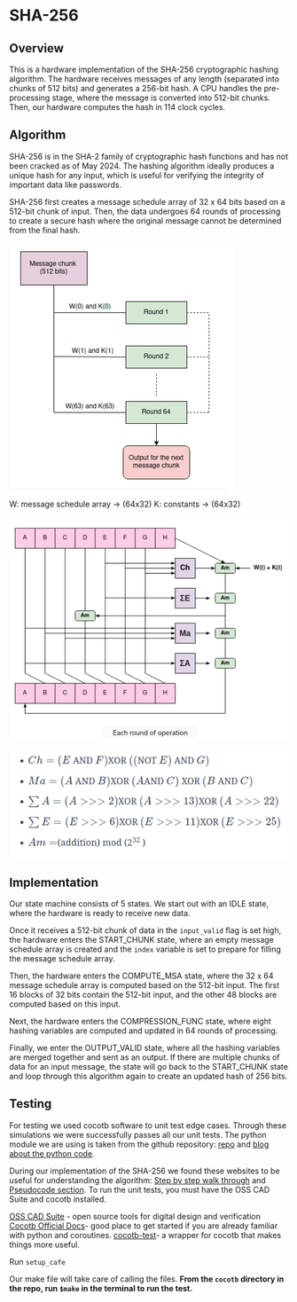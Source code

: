 # SHA-256

## Overview
This is a hardware implementation of the SHA-256 cryptographic hashing algorithm. The hardware receives messages of any length (separated into chunks of 512 bits) and generates a 256-bit hash.
A CPU handles the pre-processing stage, where the message is converted into 512-bit chunks. Then, our hardware computes the hash in 114 clock cycles. 
## Algorithm
SHA-256 is in the SHA-2 family of cryptographic hash functions and has not been cracked as of May 2024. The hashing algorithm ideally produces a unique hash for any input, which is useful for verifying the integrity of important data like passwords. 

SHA-256 first creates a message schedule array of 32 x 64 bits based on a 512-bit chunk of input. Then, the data undergoes 64 rounds of processing to create a secure hash where the original message cannot be determined from the final hash.

![screenshot](./images/array.png)

W: message schedule array → (64x32)
K: constants → (64x32)

![screenshot](./images/algorithm.png)

![screenshot](./images/equations.png)

## Implementation
Our state machine consists of 5 states. We start out with an IDLE state, where the hardware is ready to receive new data. 

Once it receives a 512-bit chunk of data in the `input_valid` flag is set high, the hardware enters the START_CHUNK state, where an empty message schedule array is created and the `index` variable is set to prepare for filling the message schedule array. 

Then, the hardware enters the COMPUTE_MSA state, where the 32 x 64 message schedule array is computed based on the 512-bit input. The first 16 blocks of 32 bits contain the 512-bit input, and the other 48 blocks are computed based on this input. 

Next, the hardware enters the COMPRESSION_FUNC state, where eight hashing variables are computed and updated in 64 rounds of processing. 

Finally,  we enter the OUTPUT_VALID state, where all the hashing variables are merged together and sent as an output. If there are multiple chunks of data for an input message, the state will go back to the START_CHUNK state and loop through this algorithm again to create an updated hash of 256 bits.

## Testing
For testing we used cocotb software to unit test edge cases. Through these simulations we were successfully passes all our unit tests. The python module we are using is taken from the github repository: [repo](https://github.com/pdoms/SHA256-PYTHON) and [blog about the python code](https://medium.com/@domspaulo/python-implementation-of-sha-256-from-scratch-924f660c5d57). 

During our implementation of the SHA-256 we found these websites to be useful for understanding the algorithm: [Step by step walk through](https://www.educative.io/answers/what-are-the-different-steps-in-sha-256) and [Pseudocode section](https://en.wikipedia.org/wiki/SHA-2).
To run the unit tests, you must have the OSS CAD Suite and cocotb installed. 

[OSS CAD Suite](https://www.opensourceagenda.com/projects/oss-cad-suite-build#Installation) - open source tools for digital design and verification
[Cocotb Official Docs](https://docs.cocotb.org/en/stable/quickstart.html)- good place to get started if you are already familiar with python and coroutines.
[cocotb-test](hhttps://github.com/themperek/cocotb-test)- a wrapper for cocotb that makes things more useful.

Run `setup_cafe`

Our make file will take care of calling the files. **From the `cocotb` directory in the repo, run
`$make` in the terminal to run the test.**

